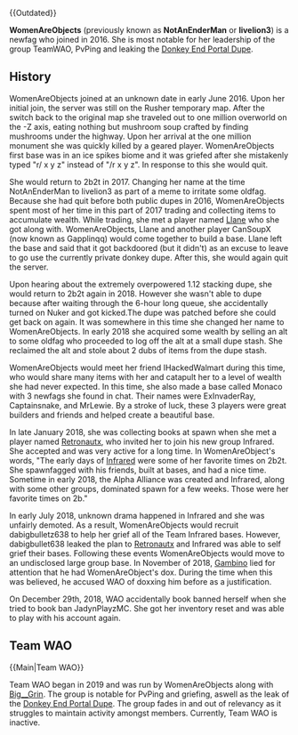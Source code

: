{{Outdated}}

**WomenAreObjects** (previously known as **NotAnEnderMan** or **livelion3**) is a newfag who joined in 2016. She is most notable for her leadership of the group TeamWAO, PvPing and leaking the [Donkey End Portal Dupe](https://2b2t.miraheze.org/wiki/Duplication_glitch).

## History
WomenAreObjects joined at an unknown date in early June 2016. Upon her initial join, the server was still on the Rusher temporary map. After the switch back to the original map she traveled out to one million overworld on the -Z axis, eating nothing but mushroom soup crafted by finding mushrooms under the highway. Upon her arrival at the one million monument she was quickly killed by a geared player. WomenAreObjects first base was in an ice spikes biome and it was griefed after she mistakenly typed "r/ x y z" instead of "/r x y z". In response to this she would quit.

She would return to 2b2t in 2017. Changing her name at the time NotAnEnderMan to livelion3 as part of a meme to irritate some oldfag. Because she had quit before both public dupes in 2016, WomenAreObjects spent most of her time in this part of 2017 trading and collecting items to accumulate wealth. While trading, she met a player named [Llane](https://2b2t.miraheze.org/wiki/Llane) who she got along with. WomenAreObjects, Llane and another player CanSoupX (now known as Gapplinqq) would come together to build a base. Llane left the base and said that it got backdoored (but it didn't) as an excuse to leave to go use the currently private donkey dupe. After this, she would again quit the server.

Upon hearing about the extremely overpowered 1.12 stacking dupe, she would return to 2b2t again in 2018. However she wasn't able to dupe because after waiting through the 6-hour long queue, she accidentally turned on Nuker and got kicked.The dupe was patched before she could get back on again. It was somewhere in this time she changed her name to WomenAreObjects. In early 2018 she acquired some wealth by selling an alt to some oldfag who proceeded to log off the alt at a small dupe stash. She reclaimed the alt and stole about 2 dubs of items from the dupe stash.

WomenAreObjects would meet her friend IHackedWalmart during this time, who would share many items with her and catapult her to a level of wealth she had never expected. In this time, she also made a base called Monaco with 3 newfags she found in chat. Their names were ExInvaderRay, Captainsnake, and MrLewie. By a stroke of luck, these 3 players were great builders and friends and helped create a beautiful base.

In late January 2018, she was collecting books at spawn when she met a player named [Retronautx](https://2b2t.miraheze.org/wiki/Retronautx), who invited her to join his new group Infrared. She accepted and was very active for a long time. In WomenAreObject's words, "The early days of [Infrared](https://2b2t.miraheze.org/wiki/Infrared) were some of her favorite times on 2b2t. She spawnfagged with his friends, built at bases, and had a nice time. Sometime in early 2018, the Alpha Alliance was created and Infrared, along with some other groups, dominated spawn for a few weeks. Those were her favorite times on 2b."

In early July 2018, unknown drama happened in Infrared and she was unfairly demoted. As a result, WomenAreObjects would recruit dabigbulletz638 to help her grief all of the Team Infrared bases. However, dabigbullet638 leaked the plan to [Retronautx](https://2b2t.miraheze.org/wiki/Retronautx) and Infrared was able to self grief their bases. Following these events WomenAreObjects would move to an undisclosed large group base. In November of 2018, [Gambino](https://2b2t.miraheze.org/wiki/Gambino) lied for attention that he had WomenAreObject's dox. During the time when this was believed, he accused WAO of doxxing him before as a justification.

On December 29th, 2018, WAO accidentally book banned herself when she tried to book ban JadynPlayzMC. She got her inventory reset and was able to play with his account again.

## Team WAO
{{Main|Team WAO}}

Team WAO began in 2019 and was run by WomenAreObjects along with [Big__Grin](https://2b2t.miraheze.org/wiki/Big__Grin). The group is notable for PvPing and griefing, aswell as the leak of the [Donkey End Portal Dupe](https://2b2t.miraheze.org/wiki/Donkey_End_Portal_Dupe). The group fades in and out of relevancy as it struggles to maintain activity amongst members. Currently, Team WAO is inactive.